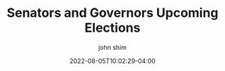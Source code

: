 ---
date: 2022-08-05T10:02:29-04:00
title: "Senators and Governors Upcoming Elections"
seo_title: "Senators and Governors Upcoming Elections"
description: Senators and Governors Upcoming Elections
author: john shim
url: /candidates/
weight: 99999
---